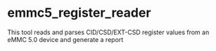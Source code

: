 emmc5_register_reader
=====================

This tool reads and parses CID/CSD/EXT-CSD register values from an eMMC 5.0 device and generate a report 
